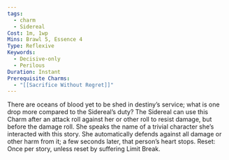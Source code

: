 ```yaml
---
tags:
  - charm
  - Sidereal
Cost: 1m, 1wp
Mins: Brawl 5, Essence 4
Type: Reflexive
Keywords:
  - Decisive-only
  - Perilous
Duration: Instant
Prerequisite Charms:
  - "[[Sacrifice Without Regret]]"
---
```

There are oceans of blood yet to be shed in destiny’s service; what is one drop more compared to the Sidereal’s duty? The Sidereal can use this Charm after an attack roll against her or other roll to resist damage, but before the damage roll. She speaks the name of a trivial character she’s interacted with this story. She automatically defends against all damage or other harm from it; a few seconds later, that person’s heart stops. Reset: Once per story, unless reset by suffering Limit Break.